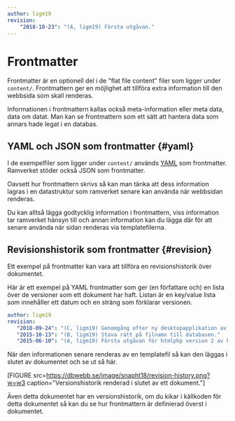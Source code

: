 ```yaml
---
author: ligm19
revision:
    "2018-10-23": "(A, ligm19) Första utgåvan."
---
```

Frontmatter
===========================

Frontmatter är en optionell del i de "flat file content" filer som ligger under `content/`. Frontmattern ger en möjlighet att tillföra extra information till den webbsida som skall renderas.

Informationen i frontmattern kallas också meta-information eller meta data, data om datat. Man kan se frontmattern som ett sätt att hantera data som annars hade legat i en databas.



YAML och JSON som frontmatter {#yaml}
---------------------------

I de exempelfiler som ligger under `content/` används [YAML](http://yaml.org/) som frontmatter. Ramverket stöder också JSON som frontmatter.

Oavsett hur frontmattern skrivs så kan man tänka att dess information lagras i en datastruktur som ramverket senare kan använda när webbsidan renderas.

Du kan alltså lägga godtycklig information i frontmattern, viss information  tar ramverket hänsyn till och annan information kan du lägga där för att senare använda när sidan renderas via templatefilerna.

<!-- någonstans behövs i detalj förklara hur frontmattern tolkas av ramverket -->



Revisionshistorik som frontmatter {#revision}
---------------------------

 Ett exempel på frontmatter kan vara att tillföra en revisionshistorik över dokumentet.
 
 Här är ett exempel på YAML frontmatter som ger (en författare och) en lista över de versioner som ett dokument har haft. Listan är en key/value lista som innehåller ett datum och en sträng som förklarar versionen.
 
 ```yaml
author: ligm19
revision:
    "2018-09-24": "(C, ligm19) Genomgång efter ny desktopapplikation av SQLite."
    "2015-10-13": "(B, ligm19) Stava rätt på filnamn till databasen."
    "2015-06-10": "(A, ligm19) Första utgåvan för htmlphp version 2 av kursen."
```

När den informationen senare renderas av en templatefil så kan den läggas i slutet av dokumentet och se ut så här.

[FIGURE src=https://dbwebb.se/image/snapht18/revision-history.png?w=w3 caption="Versionshistorik renderad i slutet av ett dokument."]

Även detta dokumentet har en versionshistorik, om du kikar i källkoden för detta dokumentet så kan du se hur frontmattern är definierad överst i dokumentet.
